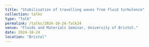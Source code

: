 ```yaml
---
title: "Stabilisation of travelling waves from fluid turbulence"
collection: talks
type: "Talk"
permalink: /talks/2024-10-24-Talk24
venue: "Fluids and Materials Seminar, University of Bristol."
date: 2024-10-24
location: "Bristol"
---
```

